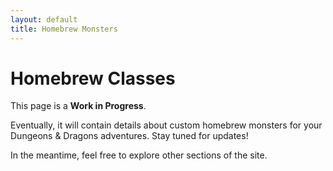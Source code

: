 ```yaml
---
layout: default
title: Homebrew Monsters
---
```


# Homebrew Classes

This page is a **Work in Progress**.

Eventually, it will contain details about custom homebrew monsters for your Dungeons & Dragons adventures. Stay tuned for updates!

In the meantime, feel free to explore other sections of the site.
 